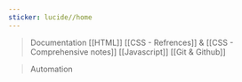 ```yaml
---
sticker: lucide//home
---
```

> Documentation 
> [[HTML]]
> [[CSS - Refrences]] & [[CSS - Comprehensive notes]]
> [[Javascript]]
> [[Git & Github]]

> Automation 
> 